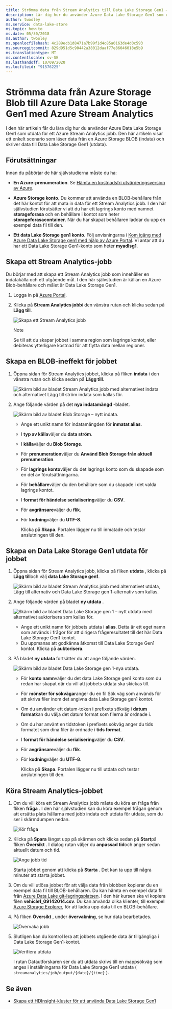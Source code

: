 ```yaml
---
title: Strömma data från Stream Analytics till Data Lake Storage Gen1 – Azure
description: Lär dig hur du använder Azure Data Lake Storage Gen1 som utdata för ett Azure Stream Analytics jobb, med ett enkelt scenario som läser data från en Azure Storage-blob.
author: twooley
ms.service: data-lake-store
ms.topic: how-to
ms.date: 05/30/2018
ms.author: twooley
ms.openlocfilehash: 4c289ecb1d8471a7b99f1d4c85a0163de4d0c593
ms.sourcegitcommit: 829d951d5c90442a38012daaf77e86046018e5b9
ms.translationtype: MT
ms.contentlocale: sv-SE
ms.lasthandoff: 10/09/2020
ms.locfileid: "91576225"
---
```

# <a name="stream-data-from-azure-storage-blob-into-azure-data-lake-storage-gen1-using-azure-stream-analytics"></a>Strömma data från Azure Storage Blob till Azure Data Lake Storage Gen1 med Azure Stream Analytics
I den här artikeln får du lära dig hur du använder Azure Data Lake Storage Gen1 som utdata för ett Azure Stream Analytics jobb. Den här artikeln visar ett enkelt scenario som läser data från en Azure Storage BLOB (indata) och skriver data till Data Lake Storage Gen1 (utdata).

## <a name="prerequisites"></a>Förutsättningar
Innan du påbörjar de här självstudierna måste du ha:

* **En Azure-prenumeration**. Se [Hämta en kostnadsfri utvärderingsversion av Azure](https://azure.microsoft.com/pricing/free-trial/).

* **Azure Storage konto**. Du kommer att använda en BLOB-behållare från det här kontot för att mata in data för ett Stream Analytics jobb. I den här självstudien förutsätter vi att du har ett lagrings konto med namnet **storageforasa** och en behållare i kontot som heter **storageforasacontainer**. När du har skapat behållaren laddar du upp en exempel data fil till den. 
  
* **Ett data Lake Storage gen1 konto**. Följ anvisningarna i [Kom igång med Azure Data Lake Storage gen1 med hjälp av Azure Portal](data-lake-store-get-started-portal.md). Vi antar att du har ett Data Lake Storage Gen1-konto som heter **myadlsg1**. 

## <a name="create-a-stream-analytics-job"></a>Skapa ett Stream Analytics-jobb
Du börjar med att skapa ett Stream Analytics jobb som innehåller en indatakälla och ett utgående mål. I den här självstudien är källan en Azure Blob-behållare och målet är Data Lake Storage Gen1.

1. Logga in på [Azure Portal](https://portal.azure.com).

2. Klicka på **Stream Analytics jobb**i den vänstra rutan och klicka sedan på **Lägg till**.

    ![Skapa ett Stream Analytics jobb](./media/data-lake-store-stream-analytics/create.job.png "Skapa ett Stream Analytics-jobb")

    > [!NOTE]
    > Se till att du skapar jobbet i samma region som lagrings kontot, eller debiteras ytterligare kostnad för att flytta data mellan regioner.
    >

## <a name="create-a-blob-input-for-the-job"></a>Skapa en BLOB-ineffekt för jobbet

1. Öppna sidan för Stream Analytics jobbet, klicka på fliken **indata** i den vänstra rutan och klicka sedan på **Lägg till**.

    ![Skärm bild av bladet Stream Analytics jobb med alternativet indata och alternativet Lägg till ström indata som kallas för.](./media/data-lake-store-stream-analytics/create.input.1.png "Lägg till inmatade jobb")

2. Ange följande värden på det **nya indatamängd** -bladet.

    ![Skärm bild av bladet Blob Storage – nytt indata.](./media/data-lake-store-stream-analytics/create.input.2.png "Lägg till inmatade jobb")

   * Ange ett unikt namn för indatamängden för **inmatat alias**.
   * I **typ av källa**väljer du **data ström**.
   * I **källa**väljer du **Blob Storage**.
   * För **prenumeration**väljer du **Använd Blob Storage från aktuell prenumeration**.
   * För **lagrings konto**väljer du det lagrings konto som du skapade som en del av förutsättningarna. 
   * För **behållare**väljer du den behållare som du skapade i det valda lagrings kontot.
   * I **format för händelse serialisering**väljer du **CSV**.
   * För **avgränsare**väljer du **flik**.
   * För **kodning**väljer du **UTF-8**.

     Klicka på **Skapa**. Portalen lägger nu till inmatade och testar anslutningen till den.


## <a name="create-a-data-lake-storage-gen1-output-for-the-job"></a>Skapa en Data Lake Storage Gen1 utdata för jobbet

1. Öppna sidan för Stream Analytics jobb, klicka på fliken **utdata** , klicka på **Lägg till**och välj **data Lake Storage gen1**.

    ![Skärm bild av bladet Stream Analytics jobb med alternativet utdata, Lägg till alternativ och Data Lake Storage gen 1-alternativ som kallas.](./media/data-lake-store-stream-analytics/create.output.1.png "Lägga till utdata i jobbet")

2. Ange följande värden på bladet **ny utdata** .

    ![Skärm bild av bladet Data Lake Storage gen 1 – nytt utdata med alternativet auktorisera som kallas för.](./media/data-lake-store-stream-analytics/create.output.2.png "Lägga till utdata i jobbet")

    * Ange ett unikt namn för jobbets utdata i **alias**. Detta är ett eget namn som används i frågor för att dirigera frågeresultatet till det här Data Lake Storage Gen1 kontot.
    * Du uppmanas att godkänna åtkomst till Data Lake Storage Gen1 kontot. Klicka på **auktorisera**.

3. På bladet **ny utdata** fortsätter du att ange följande värden.

    ![Skärm bild av bladet Data Lake Storage gen 1-nya utdata.](./media/data-lake-store-stream-analytics/create.output.3.png "Lägga till utdata i jobbet")

   * För **konto namn**väljer du det data Lake Storage gen1 konto som du redan har skapat där du vill att jobbets utdata ska skickas till.
   * För **mönster för sökvägar**anger du en fil Sök väg som används för att skriva filer inom det angivna data Lake Storage gen1 kontot.
   * Om du använder ett datum-token i prefixets sökväg i **datum format**kan du välja det datum format som filerna är ordnade i.
   * Om du har använt en tidstoken i prefixets sökväg anger du tids formatet som dina filer är ordnade i **tids format**.
   * I **format för händelse serialisering**väljer du **CSV**.
   * För **avgränsare**väljer du **flik**.
   * För **kodning**väljer du **UTF-8**.
    
     Klicka på **Skapa**. Portalen lägger nu till utdata och testar anslutningen till den.
    
## <a name="run-the-stream-analytics-job"></a>Köra Stream Analytics-jobbet

1. Om du vill köra ett Stream Analytics jobb måste du köra en fråga från fliken **fråga** . I den här självstudien kan du köra exempel frågan genom att ersätta plats hållarna med jobb indata och utdata för utdata, som du ser i skärmdumpen nedan.

    ![Kör fråga](./media/data-lake-store-stream-analytics/run.query.png "Kör frågan")

2. Klicka på **Spara** längst upp på skärmen och klicka sedan på **Start**på fliken **Översikt** . I dialog rutan väljer du **anpassad tid**och anger sedan aktuellt datum och tid.

    ![Ange jobb tid](./media/data-lake-store-stream-analytics/run.query.2.png "Ange jobb tid")

    Starta jobbet genom att klicka på **Starta** . Det kan ta upp till några minuter att starta jobbet.

3. Om du vill utlösa jobbet för att välja data från blobben kopierar du en exempel data fil till BLOB-behållaren. Du kan hämta en exempel data fil från [Azure Data Lake git-lagringsplatsen](https://github.com/Azure/usql/tree/master/Examples/Samples/Data/AmbulanceData/Drivers.txt). I den här kursen ska vi kopiera filen **vehicle1_09142014.csv**. Du kan använda olika klienter, till exempel [Azure Storage Explorer](https://storageexplorer.com/), för att ladda upp data till en BLOB-behållare.

4. På fliken **Översikt** , under **övervakning**, se hur data bearbetades.

    ![Övervaka jobb](./media/data-lake-store-stream-analytics/run.query.3.png "Övervaka jobb")

5. Slutligen kan du kontrol lera att jobbets utgående data är tillgängliga i Data Lake Storage Gen1-kontot. 

    ![Verifiera utdata](./media/data-lake-store-stream-analytics/run.query.4.png "Verifiera utdata")

    I rutan Datautforskaren ser du att utdata skrivs till en mappsökväg som anges i inställningarna för Data Lake Storage Gen1 utdata ( `streamanalytics/job/output/{date}/{time}` ).  

## <a name="see-also"></a>Se även
* [Skapa ett HDInsight-kluster för att använda Data Lake Storage Gen1](data-lake-store-hdinsight-hadoop-use-portal.md)
